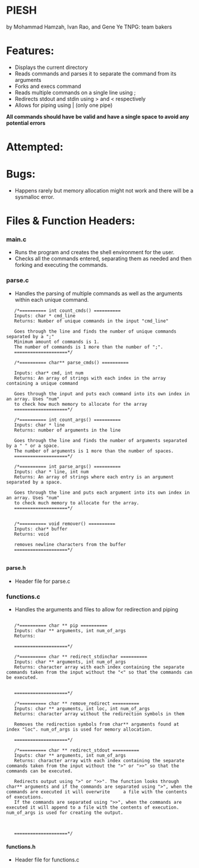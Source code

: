 # PIESH
by Mohammad Hamzah, Ivan Rao, and Gene Ye 
TNPG: team bakers

# Features:
* Displays the current directory 
* Reads commands and parses it to separate the command from its arguments
* Forks and execs command
* Reads multiple commands on a single line using ;
* Redirects stdout and stdin using > and < respectively
* Allows for piping using | (only one pipe)

**All commands should have be valid and have a single space to avoid any potential errors**

# Attempted:

# Bugs:
* Happens rarely but memory allocation might not work and there will be a sysmalloc error.

# Files & Function Headers:

### main.c
 * Runs the program and creates the shell environment for the user. 
 * Checks all the commands entered, separating them as needed and then forking and executing the commands.

### parse.c
 * Handles the parsing of multiple commands as well as the arguments within each unique command.
 
 ```
    /*========== int count_cmds() ==========
    Inputs: char * cmd_line
    Returns: Number of unique commands in the input "cmd_line"
    
    Goes through the line and finds the number of unique commands separated by a ";"
    Minimum amount of commands is 1.
    The number of commands is 1 more than the number of ";".
    ====================*/
    
    /*========== char** parse_cmds() ==========
    
    Inputs: char* cmd, int num
    Returns: An array of strings with each index in the array containing a unique command
    
    Goes through the input and puts each command into its own index in an array. Uses "num"
    to check how much memory to allocate for the array
    ====================*/
    
    /*========== int count_args() ==========
    Inputs: char * line
    Returns: number of arguments in the line
    
    Goes through the line and finds the number of arguments separated by a " " or a space.
    The number of arguments is 1 more than the number of spaces.
    ====================*/
    
    /*========== int parse_args() ==========
    Inputs: char * line, int num
    Returns: An array of strings where each entry is an argument separated by a space.
    
    Goes through the line and puts each argument into its own index in an array. Uses "num"
    to check much memory to allocate for the array.
    ====================*/
    
    
    /*========== void remover() ==========
    Inputs: char* buffer
    Returns: void
    
    removes newline characters from the buffer
    ====================*/
    
```    
 
#### parse.h
 * Header file for parse.c
 
### functions.c
 * Handles the arguments and files to allow for redirection and piping 
 
 ```
 
    /*========== char ** pip ==========
    Inputs: char ** arguments, int num_of_args
    Returns: 
    
    ====================*/
    
    /*========== char ** redirect_stdinchar ==========
    Inputs: char ** arguments, int num_of_args
    Returns: character array with each index containing the separate commands taken from the input without the "<" so that the commands can be executed.
    

    ====================*/
    
    /*========== char ** remove_redirect ==========
    Inputs: char ** arguments, int loc, int num_of_args
    Returns: character array without the redirection symbols in them
    
    Removes the redirection symbols from char** arguments found at index "loc". num_of_args is used for memory allocation.
    
    ====================*/
    
    /*========== char ** redirect_stdout ==========
    Inputs: char ** arguments, int num_of_args
    Returns: character array with each index containing the separate commands taken from the input without the ">" or ">>" so that the commands can be executed.
    
    Redirects output using ">" or ">>". The function looks through char** arguments and if the commands are separated using ">", when the commands are executed it will overwrite     a file with the contents of executions.  
    If the commands are separated using ">>", when the commands are executed it will append to a file with the contents of execution. num_of_args is used for creating the output.
    
    
    
    ====================*/
```
#### functions.h
* Header file for functions.c

